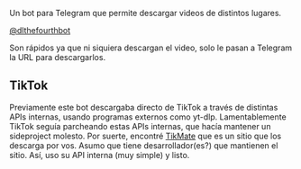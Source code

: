 Un bot para Telegram que permite descargar videos de distintos lugares.

[@dlthefourthbot](https://t.me/dlthefourthbot)

Son rápidos ya que ni siquiera descargan el video, solo le pasan a Telegram la URL para descargarlos.

## TikTok

Previamente este bot descargaba directo de TikTok a través de distintas APIs internas, usando programas externos como yt-dlp. Lamentablemente TikTok seguía parcheando estas APIs internas, que hacía mantener un sideproject molesto. Por suerte, encontré [TikMate](https://tikmate.app) que es un sitio que los descarga por vos. Asumo que tiene desarrollador(es?) que mantienen el sitio. Así, uso su API interna (muy simple) y listo.
